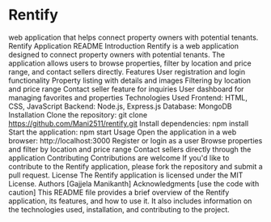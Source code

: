 # Rentify
web application that helps connect property owners with potential tenants. 
Rentify Application README
Introduction
Rentify is a web application designed to connect property owners with potential tenants. The application allows users to browse properties, filter by location and price range, and contact sellers directly.
Features
User registration and login functionality
Property listing with details and images
Filtering by location and price range
Contact seller feature for inquiries
User dashboard for managing favorites and properties
Technologies Used
Frontend: HTML, CSS, JavaScript
Backend: Node.js, Express.js
Database: MongoDB
Installation
Clone the repository: git clone https://github.com/Mani2511/rentify.git
Install dependencies: npm install
Start the application: npm start
Usage
Open the application in a web browser: http://localhost:3000
Register or login as a user
Browse properties and filter by location and price range
Contact sellers directly through the application
Contributing
Contributions are welcome If you'd like to contribute to the Rentify application, please fork the repository and submit a pull request.
License
The Rentify application is licensed under the MIT License.
Authors
[Gajjela Manikanth]
Acknowledgments
[use the code  with caution]
This README file provides a brief overview of the Rentify application, its features, and how to use it. It also includes information on the technologies used, installation, and contributing to the project.
